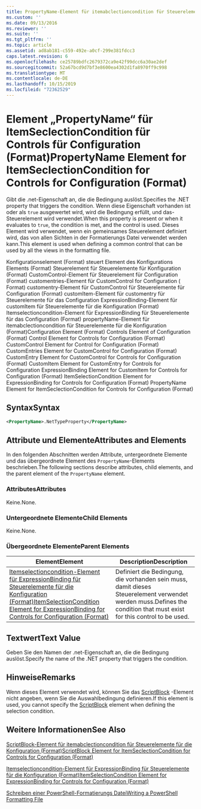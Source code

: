 ```yaml
---
title: PropertyName-Element für itemabclectioncondition für Steuerelemente für die Konfiguration (Format) | Microsoft-Dokumentation
ms.custom: ''
ms.date: 09/13/2016
ms.reviewer: ''
ms.suite: ''
ms.tgt_pltfrm: ''
ms.topic: article
ms.assetid: ad8ab181-c559-492e-a0cf-299e381fdcc3
caps.latest.revision: 6
ms.openlocfilehash: ce25789bdfc2679372ca9e42f99dcc6a30ae2def
ms.sourcegitcommit: 52a67bcd9d7bf3e8600ea4302d1fa8970ff9c998
ms.translationtype: MT
ms.contentlocale: de-DE
ms.lasthandoff: 10/15/2019
ms.locfileid: "72362529"
---
```

# <a name="propertyname-element-for-itemseclectioncondition-for-controls-for-configuration-format"></a><span data-ttu-id="abb87-102">Element „PropertyName“ für ItemSeclectionCondition für Controls für Configuration (Format)</span><span class="sxs-lookup"><span data-stu-id="abb87-102">PropertyName Element for ItemSeclectionCondition for Controls for Configuration (Format)</span></span>

<span data-ttu-id="abb87-103">Gibt die .net-Eigenschaft an, die die Bedingung auslöst.</span><span class="sxs-lookup"><span data-stu-id="abb87-103">Specifies the .NET property that triggers the condition.</span></span> <span data-ttu-id="abb87-104">Wenn diese Eigenschaft vorhanden ist oder als `true` ausgewertet wird, wird die Bedingung erfüllt, und das-Steuerelement wird verwendet.</span><span class="sxs-lookup"><span data-stu-id="abb87-104">When this property is present or when it evaluates to `true`, the condition is met, and the control is used.</span></span> <span data-ttu-id="abb87-105">Dieses Element wird verwendet, wenn ein gemeinsames Steuerelement definiert wird, das von allen Sichten in der Formatierungs Datei verwendet werden kann.</span><span class="sxs-lookup"><span data-stu-id="abb87-105">This element is used when defining a common control that can be used by all the views in the formatting file.</span></span>

<span data-ttu-id="abb87-106">Konfigurationselement (Format) steuert Element des Konfigurations Elements (Format) Steuerelement für Steuerelemente für Konfiguration (Format) CustomControl-Element für Steuerelement für Configuration (Format) customentries-Element für CustomControl for Configuration ( Format) customentry-Element für CustomControl für Steuerelemente für Configuration (Format) customItem-Element für customentry für Steuerelemente für das Configuration ExpressionBinding-Element für customItem für Steuerelemente für die Konfiguration (Format) Itemselectioncondition-Element für ExpressionBinding für Steuerelemente für das Configuration (Format) propertyName-Element für itemabclectioncondition für Steuerelemente für die Konfiguration (Format)</span><span class="sxs-lookup"><span data-stu-id="abb87-106">Configuration Element (Format) Controls Element of Configuration (Format) Control Element for Controls for Configuration (Format) CustomControl Element for Control for Configuration (Format) CustomEntries Element for CustomControl for Configuration (Format) CustomEntry Element for CustomControl for Controls for Configuration (Format) CustomItem Element for CustomEntry for Controls for Configuration ExpressionBinding Element for CustomItem for Controls for Configuration (Format) ItemSelectionCondition Element for ExpressionBinding for Controls for Configuration (Format) PropertyName Element for ItemSeclectionCondition for Controls for Configuration (Format)</span></span>

## <a name="syntax"></a><span data-ttu-id="abb87-107">Syntax</span><span class="sxs-lookup"><span data-stu-id="abb87-107">Syntax</span></span>

```xml
<PropertyName>.NetTypeProperty</PropertyName>
```

## <a name="attributes-and-elements"></a><span data-ttu-id="abb87-108">Attribute und Elemente</span><span class="sxs-lookup"><span data-stu-id="abb87-108">Attributes and Elements</span></span>

<span data-ttu-id="abb87-109">In den folgenden Abschnitten werden Attribute, untergeordnete Elemente und das übergeordnete Element des `PropertyName`-Elements beschrieben.</span><span class="sxs-lookup"><span data-stu-id="abb87-109">The following sections describe attributes, child elements, and the parent element of the `PropertyName` element.</span></span>

### <a name="attributes"></a><span data-ttu-id="abb87-110">Attributes</span><span class="sxs-lookup"><span data-stu-id="abb87-110">Attributes</span></span>

<span data-ttu-id="abb87-111">Keine.</span><span class="sxs-lookup"><span data-stu-id="abb87-111">None.</span></span>

### <a name="child-elements"></a><span data-ttu-id="abb87-112">Untergeordnete Elemente</span><span class="sxs-lookup"><span data-stu-id="abb87-112">Child Elements</span></span>

<span data-ttu-id="abb87-113">Keine.</span><span class="sxs-lookup"><span data-stu-id="abb87-113">None.</span></span>

### <a name="parent-elements"></a><span data-ttu-id="abb87-114">Übergeordnete Elemente</span><span class="sxs-lookup"><span data-stu-id="abb87-114">Parent Elements</span></span>

|<span data-ttu-id="abb87-115">Element</span><span class="sxs-lookup"><span data-stu-id="abb87-115">Element</span></span>|<span data-ttu-id="abb87-116">Description</span><span class="sxs-lookup"><span data-stu-id="abb87-116">Description</span></span>|
|-------------|-----------------|
|[<span data-ttu-id="abb87-117">Itemselectioncondition-Element für ExpressionBinding für Steuerelemente für die Konfiguration (Format)</span><span class="sxs-lookup"><span data-stu-id="abb87-117">ItemSelectionCondition Element for ExpressionBinding for Controls for Configuration (Format)</span></span>](./itemselectioncondition-element-for-expressionbinding-for-controls-for-configuration-format.md)|<span data-ttu-id="abb87-118">Definiert die Bedingung, die vorhanden sein muss, damit dieses Steuerelement verwendet werden muss.</span><span class="sxs-lookup"><span data-stu-id="abb87-118">Defines the condition that must exist for this control to be used.</span></span>|

## <a name="text-value"></a><span data-ttu-id="abb87-119">Textwert</span><span class="sxs-lookup"><span data-stu-id="abb87-119">Text Value</span></span>

<span data-ttu-id="abb87-120">Geben Sie den Namen der .net-Eigenschaft an, die die Bedingung auslöst.</span><span class="sxs-lookup"><span data-stu-id="abb87-120">Specify the name of the .NET property that triggers the condition.</span></span>

## <a name="remarks"></a><span data-ttu-id="abb87-121">Hinweise</span><span class="sxs-lookup"><span data-stu-id="abb87-121">Remarks</span></span>

<span data-ttu-id="abb87-122">Wenn dieses Element verwendet wird, können Sie das [ScriptBlock](./scriptblock-element-for-itemseclectioncondition-for-controls-for-configuration-format.md) -Element nicht angeben, wenn Sie die Auswahlbedingung definieren.</span><span class="sxs-lookup"><span data-stu-id="abb87-122">If this element is used, you cannot specify the [ScriptBlock](./scriptblock-element-for-itemseclectioncondition-for-controls-for-configuration-format.md) element when defining the selection condition.</span></span>

## <a name="see-also"></a><span data-ttu-id="abb87-123">Weitere Informationen</span><span class="sxs-lookup"><span data-stu-id="abb87-123">See Also</span></span>

[<span data-ttu-id="abb87-124">ScriptBlock-Element für itemabclectioncondition für Steuerelemente für die Konfiguration (Format)</span><span class="sxs-lookup"><span data-stu-id="abb87-124">ScriptBlock Element for ItemSeclectionCondition for Controls for Configuration (Format)</span></span>](./scriptblock-element-for-itemseclectioncondition-for-controls-for-configuration-format.md)

[<span data-ttu-id="abb87-125">Itemselectioncondition-Element für ExpressionBinding für Steuerelemente für die Konfiguration (Format)</span><span class="sxs-lookup"><span data-stu-id="abb87-125">ItemSelectionCondition Element for ExpressionBinding for Controls for Configuration (Format)</span></span>](./itemselectioncondition-element-for-expressionbinding-for-controls-for-configuration-format.md)

[<span data-ttu-id="abb87-126">Schreiben einer PowerShell-Formatierungs Datei</span><span class="sxs-lookup"><span data-stu-id="abb87-126">Writing a PowerShell Formatting File</span></span>](./writing-a-powershell-formatting-file.md)
